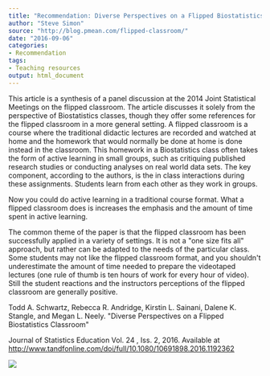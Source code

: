 ```yaml
---
title: "Recommendation: Diverse Perspectives on a Flipped Biostatistics Classroom"
author: "Steve Simon"
source: "http://blog.pmean.com/flipped-classroom/"
date: "2016-09-06"
categories:
- Recommendation
tags:
- Teaching resources
output: html_document
---
```


This article is a synthesis of a panel discussion at the 2014 Joint
Statistical Meetings on the flipped classroom. The article discusses it
solely from the perspective of Biostatistics classes, though they offer
some references for the flipped classroom in a more general setting. A
flipped classroom is a course where the traditional didactic lectures
are recorded and watched at home and the homework that would normally be
done at home is done instead in the classroom. This homework in a
Biostatistics class often takes the form of active learning in small
groups, such as critiquing published research studies or conducting
analyses on real world data sets. The key component, according to the
authors, is the in class interactions during these assignments. Students
learn from each other as they work in groups.

Now you could do active learning in a traditional course format. What a
flipped classroom does is increases the emphasis and the amount of time
spent in active learning.

The common theme of the paper is that the flipped classroom has been
successfully applied in a variety of settings. It is not a "one size
fits all" approach, but rather can be adapted to the needs of the
particular class. Some students may not like the flipped classroom
format, and you shouldn't underestimate the amount of time needed to
prepare the videotaped lectures (one rule of thumb is ten hours of work
for every hour of video). Still the student reactions and the
instructors perceptions of the flipped classroom are generally
positive.

<!---More--->

Todd A. Schwartz, Rebecca R. Andridge, Kirstin L. Sainani, Dalene K.
Stangle, and Megan L. Neely. "Diverse Perspectives on a Flipped
Biostatistics Classroom"

Journal of Statistics Education Vol. 24 , Iss. 2, 2016. Available at
<http://www.tandfonline.com/doi/full/10.1080/10691898.2016.1192362>

![](http://www.pmean.com/images/images/16/flipped-classroom01.png)





